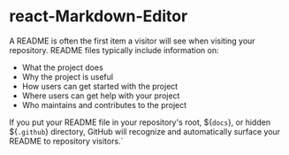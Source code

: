 # react-Markdown-Editor

  A README is often the first item a visitor will see when visiting your repository. README files typically include information on:
  
  -   What the project does
  -   Why the project is useful
  -   How users can get started with the project
  -   Where users can get help with your project
  -   Who maintains and contributes to the project
  
  If you put your README file in your repository's root,  ${`docs`}, or hidden  ${`.github`}  directory, GitHub will recognize and automatically surface your README to repository visitors.`
